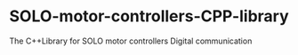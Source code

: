 # SOLO-motor-controllers-CPP-library
The C++Library for SOLO motor controllers Digital communication
